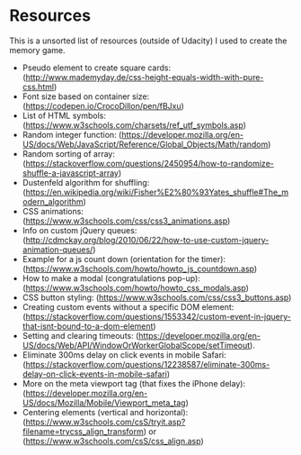 Resources
=========

This is a unsorted list of resources (outside of Udacity) I used to create the memory game.

* Pseudo element to create square cards: (http://www.mademyday.de/css-height-equals-width-with-pure-css.html)
* Font size based on container size: (https://codepen.io/CrocoDillon/pen/fBJxu)
* List of HTML symbols: (https://www.w3schools.com/charsets/ref_utf_symbols.asp)
* Random integer function: (https://developer.mozilla.org/en-US/docs/Web/JavaScript/Reference/Global_Objects/Math/random)
* Random sorting of array: (https://stackoverflow.com/questions/2450954/how-to-randomize-shuffle-a-javascript-array)
* Dustenfeld algorithm for shuffling: (https://en.wikipedia.org/wiki/Fisher%E2%80%93Yates_shuffle#The_modern_algorithm)
* CSS animations: (https://www.w3schools.com/css/css3_animations.asp)
* Info on custom jQuery queues: (http://cdmckay.org/blog/2010/06/22/how-to-use-custom-jquery-animation-queues/)
* Example for a js count down (orientation for the timer):  (https://www.w3schools.com/howto/howto_js_countdown.asp)
* How to make a modal (congratulations pop-up): (https://www.w3schools.com/howto/howto_css_modals.asp)
* CSS button styling: (https://www.w3schools.com/css/css3_buttons.asp)
* Creating custom events without a specific DOM element: (https://stackoverflow.com/questions/1553342/custom-event-in-jquery-that-isnt-bound-to-a-dom-element)
* Setting and clearing timeouts: (https://developer.mozilla.org/en-US/docs/Web/API/WindowOrWorkerGlobalScope/setTimeout).
* Eliminate 300ms delay on click events in mobile Safari: (https://stackoverflow.com/questions/12238587/eliminate-300ms-delay-on-click-events-in-mobile-safari)
* More on the meta viewport tag (that fixes the iPhone delay): (https://developer.mozilla.org/en-US/docs/Mozilla/Mobile/Viewport_meta_tag)
* Centering elements (vertical and horizontal): (https://www.w3schools.com/csS/tryit.asp?filename=trycss_align_transform) or (https://www.w3schools.com/csS/css_align.asp)